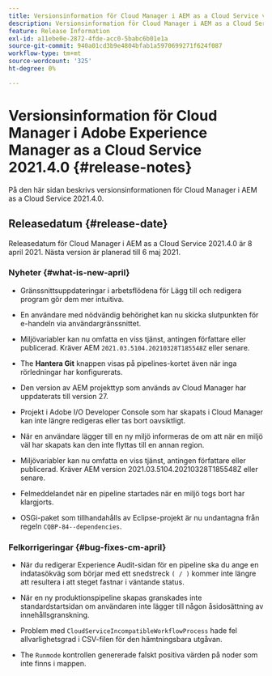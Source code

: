 ```yaml
---
title: Versionsinformation för Cloud Manager i AEM as a Cloud Service version 2021.4.0
description: Versionsinformation för Cloud Manager i AEM as a Cloud Service version 2021.4.0
feature: Release Information
exl-id: a11ebe0e-2872-4fde-acc0-5babc6b01e1a
source-git-commit: 940a01cd3b9e4804bfab1a5970699271f624f087
workflow-type: tm+mt
source-wordcount: '325'
ht-degree: 0%

---
```


# Versionsinformation för Cloud Manager i Adobe Experience Manager as a Cloud Service 2021.4.0 {#release-notes}

På den här sidan beskrivs versionsinformationen för Cloud Manager i AEM as a Cloud Service 2021.4.0.

## Releasedatum {#release-date}

Releasedatum för Cloud Manager i AEM as a Cloud Service 2021.4.0 är 8 april 2021.
Nästa version är planerad till 6 maj 2021.

### Nyheter {#what-is-new-april}

* Gränssnittsuppdateringar i arbetsflödena för Lägg till och redigera program gör dem mer intuitiva.

* En användare med nödvändig behörighet kan nu skicka slutpunkten för e-handeln via användargränssnittet.

* Miljövariabler kan nu omfatta en viss tjänst, antingen författare eller publicerad. Kräver AEM `2021.03.5104.20210328T185548Z` eller senare.

* The **Hantera Git** knappen visas på pipelines-kortet även när inga rörledningar har konfigurerats.

* Den version av AEM projekttyp som används av Cloud Manager har uppdaterats till version 27.

* Projekt i Adobe I/O Developer Console som har skapats i Cloud Manager kan inte längre redigeras eller tas bort oavsiktligt.

* När en användare lägger till en ny miljö informeras de om att när en miljö väl har skapats kan den inte flyttas till en annan region.

* Miljövariabler kan nu omfatta en viss tjänst, antingen författare eller publicerad. Kräver AEM version 2021.03.5104.20210328T185548Z eller senare.

* Felmeddelandet när en pipeline startades när en miljö togs bort har klargjorts.

* OSGi-paket som tillhandahålls av Eclipse-projekt är nu undantagna från regeln `CQBP-84--dependencies`.

### Felkorrigeringar {#bug-fixes-cm-april}

* När du redigerar Experience Audit-sidan för en pipeline ska du ange en indatasökväg som börjar med ett snedstreck `( / )` kommer inte längre att resultera i att steget fastnar i väntande status.

* När en ny produktionspipeline skapas granskades inte standardstartsidan om användaren inte lägger till någon åsidosättning av innehållsgranskning.

* Problem med `CloudServiceIncompatibleWorkflowProcess` hade fel allvarlighetsgrad i CSV-filen för den hämtningsbara utgåvan.

* The `Runmode` kontrollen genererade falskt positiva värden på noder som inte finns i mappen.
